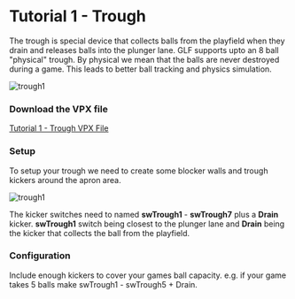 # Tutorial 1 - Trough

The trough is special device that collects balls from the playfield when they drain and releases balls into the plunger lane. GLF supports upto an 8 ball "physical" trough. By physical we mean that the balls are never destroyed during a game. This leads to better ball tracking and physics simulation.

![trough1](../images/trough.gif)

### Download the VPX file
[Tutorial 1 - Trough VPX File](https://github.com/mpcarr/vpx-glf/raw/main/tutorial/glf_tutorial_trough.vpx)

### Setup

To setup your trough we need to create some blocker walls and trough kickers around the apron area.

![trough1](../images/tutorial-trough1.png)

The kicker switches need to named **swTrough1** - **swTrough7** plus a **Drain** kicker. **swTrough1** switch being closest to the plunger lane and **Drain** being the kicker that collects the ball from the playfield.

### Configuration

Include enough kickers to cover your games ball capacity. e.g. if your game takes 5 balls make swTrough1 - swTrough5 + Drain.